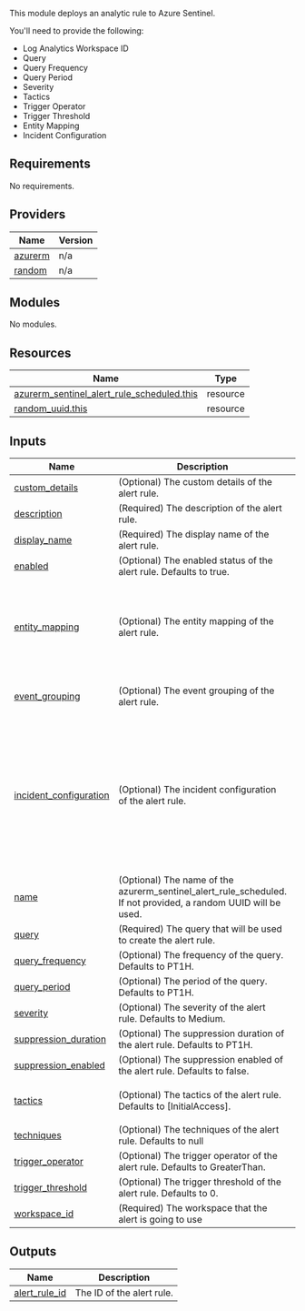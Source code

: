 
This module deploys an analytic rule to Azure Sentinel.

You'll need to provide the following:
- Log Analytics Workspace ID
- Query
- Query Frequency
- Query Period
- Severity
- Tactics
- Trigger Operator
- Trigger Threshold
- Entity Mapping
- Incident Configuration

## Requirements

No requirements.

## Providers

| Name | Version |
|------|---------|
| <a name="provider_azurerm"></a> [azurerm](#provider\_azurerm) | n/a |
| <a name="provider_random"></a> [random](#provider\_random) | n/a |

## Modules

No modules.

## Resources

| Name | Type |
|------|------|
| [azurerm_sentinel_alert_rule_scheduled.this](https://registry.terraform.io/providers/hashicorp/azurerm/latest/docs/resources/sentinel_alert_rule_scheduled) | resource |
| [random_uuid.this](https://registry.terraform.io/providers/hashicorp/random/latest/docs/resources/uuid) | resource |

## Inputs

| Name | Description | Type | Default | Required |
|------|-------------|------|---------|:--------:|
| <a name="input_custom_details"></a> [custom\_details](#input\_custom\_details) | (Optional) The custom details of the alert rule. | `map(string)` | `{}` | no |
| <a name="input_description"></a> [description](#input\_description) | (Required) The description of the alert rule. | `string` | n/a | yes |
| <a name="input_display_name"></a> [display\_name](#input\_display\_name) | (Required) The display name of the alert rule. | `string` | n/a | yes |
| <a name="input_enabled"></a> [enabled](#input\_enabled) | (Optional) The enabled status of the alert rule. Defaults to true. | `bool` | `true` | no |
| <a name="input_entity_mapping"></a> [entity\_mapping](#input\_entity\_mapping) | (Optional) The entity mapping of the alert rule. | <pre>list(object({<br/>    entity_type = string<br/>    field_mapping = list(object({<br/>      column_name = string<br/>      identifier  = string<br/>    }))<br/>  }))</pre> | `[]` | no |
| <a name="input_event_grouping"></a> [event\_grouping](#input\_event\_grouping) | (Optional) The event grouping of the alert rule. | `map(string)` | <pre>{<br/>  "aggregation_method": "AlertPerResult"<br/>}</pre> | no |
| <a name="input_incident_configuration"></a> [incident\_configuration](#input\_incident\_configuration) | (Optional) The incident configuration of the alert rule. | `any` | <pre>{<br/>  "create_incident": true,<br/>  "grouping": {<br/>    "enabled": true,<br/>    "entity_matching_method": "AllEntities",<br/>    "group_by_alert_details": [],<br/>    "group_by_custom_details": [],<br/>    "group_by_entities": [],<br/>    "lookback_duration": "PT5M",<br/>    "reopen_closed_incidents": false<br/>  }<br/>}</pre> | no |
| <a name="input_name"></a> [name](#input\_name) | (Optional) The name of the azurerm\_sentinel\_alert\_rule\_scheduled. If not provided, a random UUID will be used. | `string` | `""` | no |
| <a name="input_query"></a> [query](#input\_query) | (Required) The query that will be used to create the alert rule. | `string` | n/a | yes |
| <a name="input_query_frequency"></a> [query\_frequency](#input\_query\_frequency) | (Optional) The frequency of the query. Defaults to PT1H. | `string` | `"PT1H"` | no |
| <a name="input_query_period"></a> [query\_period](#input\_query\_period) | (Optional) The period of the query. Defaults to PT1H. | `string` | `"PT1H"` | no |
| <a name="input_severity"></a> [severity](#input\_severity) | (Optional) The severity of the alert rule. Defaults to Medium. | `string` | `"Medium"` | no |
| <a name="input_suppression_duration"></a> [suppression\_duration](#input\_suppression\_duration) | (Optional) The suppression duration of the alert rule. Defaults to PT1H. | `string` | `"PT1H"` | no |
| <a name="input_suppression_enabled"></a> [suppression\_enabled](#input\_suppression\_enabled) | (Optional) The suppression enabled of the alert rule. Defaults to false. | `bool` | `false` | no |
| <a name="input_tactics"></a> [tactics](#input\_tactics) | (Optional) The tactics of the alert rule. Defaults to [InitialAccess]. | `list(string)` | <pre>[<br/>  "InitialAccess"<br/>]</pre> | no |
| <a name="input_techniques"></a> [techniques](#input\_techniques) | (Optional) The techniques of the alert rule. Defaults to null | `list(string)` | `null` | no |
| <a name="input_trigger_operator"></a> [trigger\_operator](#input\_trigger\_operator) | (Optional) The trigger operator of the alert rule. Defaults to GreaterThan. | `string` | `"GreaterThan"` | no |
| <a name="input_trigger_threshold"></a> [trigger\_threshold](#input\_trigger\_threshold) | (Optional) The trigger threshold of the alert rule. Defaults to 0. | `number` | `0` | no |
| <a name="input_workspace_id"></a> [workspace\_id](#input\_workspace\_id) | (Required) The workspace that the alert is going to use | `string` | n/a | yes |

## Outputs

| Name | Description |
|------|-------------|
| <a name="output_alert_rule_id"></a> [alert\_rule\_id](#output\_alert\_rule\_id) | The ID of the alert rule. |
